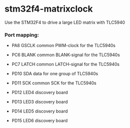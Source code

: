 # stm32f4-matrixclock
Use the STM32F4 to drive a large LED matrix with TLC5940



### Port mapping:

 - PA8  GSCLK	common PWM-clock for the TLC5940s

 - PC6  BLANK   common BLANK-signal for the TLC5940s
 - PC7  LATCH   common LATCH-signal for the TLC5940s

 - PD10 SDA		data for one group of TLC5940s
 - PD11 SCK     common SCK for the TLC5940s
 
 - PD12 LED4	discovery board
 - PD13 LED3	discovery board
 - PD14 LED5	discovery board
 - PD15 LED6  	discovery board
